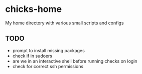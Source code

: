 chicks-home
===========

My home directory with various small scripts and configs

TODO
----

* prompt to install missing packages
* check if in sudoers
* are we in an interactive shell before running checks on login
* check for correct ssh permissions

